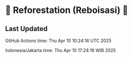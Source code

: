 
# 🌳 Reforestation (Reboisasi) 🌲

## Last Updated

GitHub Actions time: Thu Apr 10 10:24:16 UTC 2025

Indonesia/Jakarta time: Thu Apr 10 17:24:16 WIB 2025
